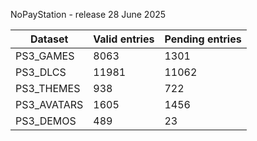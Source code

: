 NoPayStation - release 28 June 2025

|  Dataset  |Valid entries|Pending entries|
|-----------|-------------|---------------|
| PS3_GAMES |     8063    |      1301     |
|  PS3_DLCS |    11981    |     11062     |
| PS3_THEMES|     938     |      722      |
|PS3_AVATARS|     1605    |      1456     |
| PS3_DEMOS |     489     |       23      |